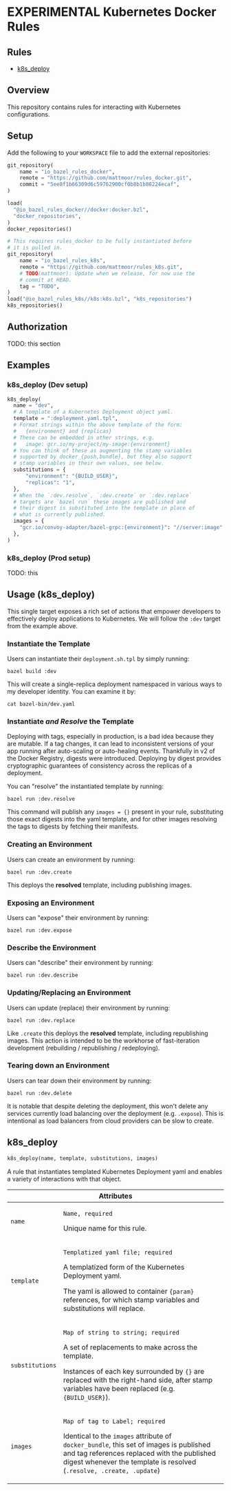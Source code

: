 # EXPERIMENTAL Kubernetes Docker Rules

## Rules

* [k8s_deploy](#k8s_deploy)

## Overview

This repository contains rules for interacting with Kubernetes configurations.

## Setup

Add the following to your `WORKSPACE` file to add the external repositories:

```python
git_repository(
    name = "io_bazel_rules_docker",
    remote = "https://github.com/mattmoor/rules_docker.git",
    commit = "5ee8f1b66309d6c59762900cf0b8b1b88224ecaf",
)

load(
  "@io_bazel_rules_docker//docker:docker.bzl",
  "docker_repositories",
)
docker_repositories()

# This requires rules_docker to be fully instantiated before
# it is pulled in.
git_repository(
    name = "io_bazel_rules_k8s",
    remote = "https://github.com/mattmoor/rules_k8s.git",
    # TODO(mattmoor): Update when we release, for now use the
    # commit at HEAD.
    tag = "TODO",
)
load("@io_bazel_rules_k8s//k8s:k8s.bzl", "k8s_repositories")
k8s_repositories()
```

## Authorization

TODO: this section

## Examples

### k8s_deploy (Dev setup)

```python
k8s_deploy(
  name = "dev",
  # A template of a Kubernetes Deployment object yaml.
  template = ":deployment.yaml.tpl",
  # Format strings within the above template of the form:
  #   {environment} and {replicas}
  # These can be embedded in other strings, e.g.
  #   image: gcr.io/my-project/my-image:{environment}
  # You can think of these as augmenting the stamp variables
  # supported by docker_{push,bundle}, but they also support
  # stamp variables in their own values, see below.
  substitutions = {
      "environment": "{BUILD_USER}",
      "replicas": "1",
  },
  # When the `:dev.resolve`, `:dev.create` or `:dev.replace`
  # targets are `bazel run` these images are published and
  # their digest is substituted into the template in place of
  # what is currently published.
  images = {
    "gcr.io/convoy-adapter/bazel-grpc:{environment}": "//server:image"
  },
)
```


### k8s_deploy (Prod setup)

TODO: this

## Usage (k8s_deploy)

This single target exposes a rich set of actions that empower developers
to effectively deploy applications to Kubernetes.  We will follow the `:dev`
target from the example above.

### Instantiate the Template

Users can instantiate their `deployment.sh.tpl` by simply running:

```shell
bazel build :dev
```

This will create a single-replica deployment namespaced in various ways to
my developer identity.  You can examine it by:

```shell
cat bazel-bin/dev.yaml
```

### Instantiate *and Resolve* the Template

Deploying with tags, especially in production, is a bad idea because they are
mutable.  If a tag changes, it can lead to inconsistent versions of your app
running after auto-scaling or auto-healing events.  Thankfully in v2 of the
Docker Registry, digests were introduced.  Deploying by digest provides
cryptographic guarantees of consistency across the replicas of a deployment.

You can "resolve" the instantiated template by running:

```shell
bazel run :dev.resolve
```

This command will publish any `images = {}` present in your rule, substituting
those exact digests into the yaml template, and for other images resolving the
tags to digests by fetching their manifests.

### Creating an Environment

Users can create an environment by running:
```shell
bazel run :dev.create
```

This deploys the **resolved** template, including publishing images.

### Exposing an Environment

Users can "expose" their environment by running:

```shell
bazel run :dev.expose
```

### Describe the Environment

Users can "describe" their environment by running:

```shell
bazel run :dev.describe
```

### Updating/Replacing an Environment

Users can update (replace) their environment by running:
```shell
bazel run :dev.replace
```

Like `.create` this deploys the **resolved** template, including
republishing images.  This action is intended to be the workhorse
of fast-iteration development (rebuilding / republishing / redeploying).

### Tearing down an Environment

Users can tear down their environment by running:
```shell
bazel run :dev.delete
```

It is notable that despite deleting the deployment, this won't delete
any services currently load balancing over the deployment (e.g. `.expose`).
This is intentional as load balancers from cloud providers can be slow
to create.


<a name="k8s_deploy"></a>
## k8s_deploy

```python
k8s_deploy(name, template, substitutions, images)
```

A rule that instantiates templated Kubernetes Deployment yaml and enables
a variety of interactions with that object.

<table class="table table-condensed table-bordered table-params">
  <colgroup>
    <col class="col-param" />
    <col class="param-description" />
  </colgroup>
  <thead>
    <tr>
      <th colspan="2">Attributes</th>
    </tr>
  </thead>
  <tbody>
    <tr>
      <td><code>name</code></td>
      <td>
        <p><code>Name, required</code></p>
        <p>Unique name for this rule.</p>
      </td>
    </tr>
    <tr>
      <td><code>template</code></td>
      <td>
        <p><code>Templatized yaml file; required</code></p>
        <p>A templatized form of the Kubernetes Deployment yaml.</p>
        <p>The yaml is allowed to container <code>{param}</code>
           references, for which stamp variables and substitutions
           will replace.</p>
      </td>
    </tr>
    <tr>
      <td><code>substitutions</code></td>
      <td>
        <p><code>Map of string to string; required</code></p>
        <p>A set of replacements to make across the template.</p>
        <p>Instances of each key surrounded by <code>{}</code> are
           replaced with the right-hand side, after stamp variables
           have been replaced (e.g. <code>{BUILD_USER}</code>).</p>
      </td>
    </tr>
    <tr>
      <td><code>images</code></td>
      <td>
        <p><code>Map of tag to Label; required</code></p>
        <p>Identical to the <code>images</code> attribute of
           <code>docker_bundle</code>, this set of images is published
           and tag references replaced with the published digest whenever
           the template is resolved (<code>.resolve, .create, .update</code>)</p>
      </td>
    </tr>
  </tbody>
</table>
